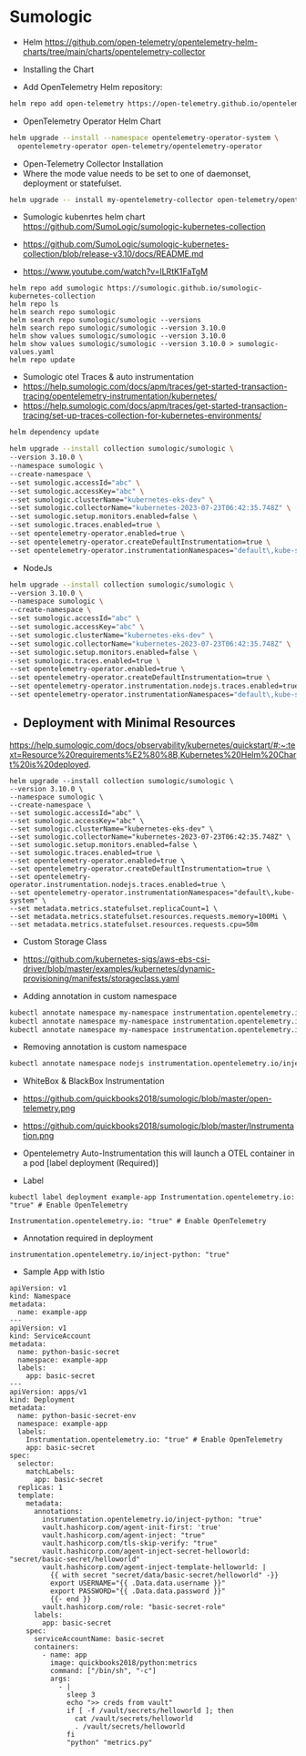 # Sumologic

- Helm https://github.com/open-telemetry/opentelemetry-helm-charts/tree/main/charts/opentelemetry-collector

- Installing the Chart

- Add OpenTelemetry Helm repository:

```bash
helm repo add open-telemetry https://open-telemetry.github.io/opentelemetry-helm-charts
```

- OpenTelemetry Operator Helm Chart    
```bash
helm upgrade --install --namespace opentelemetry-operator-system \
  opentelemetry-operator open-telemetry/opentelemetry-operator
```


- Open-Telemetry Collector Installation  
- Where the mode value needs to be set to one of daemonset, deployment or statefulset.

```bash
helm upgrade -- install my-opentelemetry-collector open-telemetry/opentelemetry-collector --set mode=daemonset
```

- Sumologic kubenrtes helm chart https://github.com/SumoLogic/sumologic-kubernetes-collection

- https://github.com/SumoLogic/sumologic-kubernetes-collection/blob/release-v3.10/docs/README.md

- https://www.youtube.com/watch?v=lLRtK1FaTgM
  
```
helm repo add sumologic https://sumologic.github.io/sumologic-kubernetes-collection
helm repo ls
helm search repo sumologic
helm search repo sumologic/sumologic --versions
helm search repo sumologic/sumologic --version 3.10.0
helm show values sumologic/sumologic --version 3.10.0
helm show values sumologic/sumologic --version 3.10.0 > sumologic-values.yaml
helm repo update
```

- Sumologic otel Traces & auto instrumentation
- https://help.sumologic.com/docs/apm/traces/get-started-transaction-tracing/opentelemetry-instrumentation/kubernetes/
- https://help.sumologic.com/docs/apm/traces/get-started-transaction-tracing/set-up-traces-collection-for-kubernetes-environments/

```bash
helm dependency update
```
```bash
helm upgrade --install collection sumologic/sumologic \
--version 3.10.0 \
--namespace sumologic \
--create-namespace \
--set sumologic.accessId="abc" \
--set sumologic.accessKey="abc" \
--set sumologic.clusterName="kubernetes-eks-dev" \
--set sumologic.collectorName="kubernetes-2023-07-23T06:42:35.748Z" \
--set sumologic.setup.monitors.enabled=false \
--set sumologic.traces.enabled=true \
--set opentelemetry-operator.enabled=true \
--set opentelemetry-operator.createDefaultInstrumentation=true \
--set opentelemetry-operator.instrumentationNamespaces="default\,kube-system"
```
- NodeJs
```bash
helm upgrade --install collection sumologic/sumologic \
--version 3.10.0 \
--namespace sumologic \
--create-namespace \
--set sumologic.accessId="abc" \
--set sumologic.accessKey="abc" \
--set sumologic.clusterName="kubernetes-eks-dev" \
--set sumologic.collectorName="kubernetes-2023-07-23T06:42:35.748Z" \
--set sumologic.setup.monitors.enabled=false \
--set sumologic.traces.enabled=true \
--set opentelemetry-operator.enabled=true \
--set opentelemetry-operator.createDefaultInstrumentation=true \
--set opentelemetry-operator.instrumentation.nodejs.traces.enabled=true \
--set opentelemetry-operator.instrumentationNamespaces="default\,kube-system"
```

- Deployment with Minimal Resources
  - 
https://help.sumologic.com/docs/observability/kubernetes/quickstart/#:~:text=Resource%20requirements%E2%80%8B,Kubernetes%20Helm%20Chart%20is%20deployed.
```
helm upgrade --install collection sumologic/sumologic \
--version 3.10.0 \
--namespace sumologic \
--create-namespace \
--set sumologic.accessId="abc" \
--set sumologic.accessKey="abc" \
--set sumologic.clusterName="kubernetes-eks-dev" \
--set sumologic.collectorName="kubernetes-2023-07-23T06:42:35.748Z" \
--set sumologic.setup.monitors.enabled=false \
--set sumologic.traces.enabled=true \
--set opentelemetry-operator.enabled=true \
--set opentelemetry-operator.createDefaultInstrumentation=true \
--set opentelemetry-operator.instrumentation.nodejs.traces.enabled=true \
--set opentelemetry-operator.instrumentationNamespaces="default\,kube-system" \
--set metadata.metrics.statefulset.replicaCount=1 \
--set metadata.metrics.statefulset.resources.requests.memory=100Mi \
--set metadata.metrics.statefulset.resources.requests.cpu=50m
```

- Custom Storage Class
- https://github.com/kubernetes-sigs/aws-ebs-csi-driver/blob/master/examples/kubernetes/dynamic-provisioning/manifests/storageclass.yaml
  

- Adding annotation in custom namespace
```bash
kubectl annotate namespace my-namespace instrumentation.opentelemetry.io/inject-java=true
kubectl annotate namespace my-namespace instrumentation.opentelemetry.io/inject-python=true
kubectl annotate namespace my-namespace instrumentation.opentelemetry.io/inject-nodejs=true
```
- Removing annotation is custom namespace
```bash
kubectl annotate namespace nodejs instrumentation.opentelemetry.io/inject-nodejs-
```

- WhiteBox & BlackBox Instrumentation
- https://github.com/quickbooks2018/sumologic/blob/master/open-telemetry.png
- https://github.com/quickbooks2018/sumologic/blob/master/Instrumentation.png

- Opentelemetry Auto-Instrumentation this will launch a OTEL container in a pod [label deployment (Required)]
- Label
```label
kubectl label deployment example-app Instrumentation.opentelemetry.io: "true" # Enable OpenTelemetry
  
Instrumentation.opentelemetry.io: "true" # Enable OpenTelemetry
```
- Annotation required in deployment
```annotation
instrumentation.opentelemetry.io/inject-python: "true"  
```
- Sample App with Istio
```deployment
apiVersion: v1
kind: Namespace
metadata:
  name: example-app
---
apiVersion: v1
kind: ServiceAccount
metadata:
  name: python-basic-secret
  namespace: example-app
  labels:
    app: basic-secret
---
apiVersion: apps/v1
kind: Deployment
metadata:
  name: python-basic-secret-env
  namespace: example-app
  labels:
    Instrumentation.opentelemetry.io: "true" # Enable OpenTelemetry
    app: basic-secret
spec:
  selector:
    matchLabels:
      app: basic-secret
  replicas: 1
  template:
    metadata:
      annotations:
        instrumentation.opentelemetry.io/inject-python: "true"
        vault.hashicorp.com/agent-init-first: 'true'
        vault.hashicorp.com/agent-inject: "true"
        vault.hashicorp.com/tls-skip-verify: "true"
        vault.hashicorp.com/agent-inject-secret-helloworld: "secret/basic-secret/helloworld"
        vault.hashicorp.com/agent-inject-template-helloworld: |
          {{ with secret "secret/data/basic-secret/helloworld" -}}
          export USERNAME="{{ .Data.data.username }}"
          export PASSWORD="{{ .Data.data.password }}"
          {{- end }}
        vault.hashicorp.com/role: "basic-secret-role"
      labels:
        app: basic-secret
    spec:
      serviceAccountName: basic-secret
      containers:
        - name: app
          image: quickbooks2018/python:metrics
          command: ["/bin/sh", "-c"]
          args:
            - |
              sleep 3
              echo ">> creds from vault"
              if [ -f /vault/secrets/helloworld ]; then
                cat /vault/secrets/helloworld
                . /vault/secrets/helloworld
              fi
              "python" "metrics.py"
``` 
